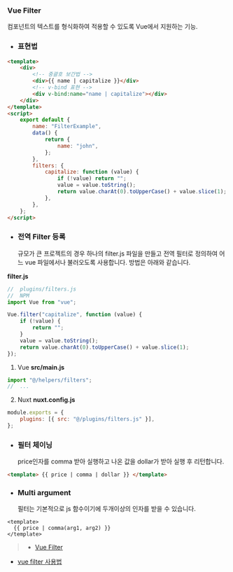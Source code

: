### Vue Filter

컴포넌트의 텍스트를 형식화하여 적용할 수 있도록 Vue에서 지원하는 기능.

-   ### 표현법

```html
<template>
    <div>
        <!-- 중괄호 보간법 -->
        <div>{{ name | capitalize }}</div>
        <!-- v-bind 표현 -->
        <div v-bind:name="name | capitalize"></div>
    </div>
</template>
<script>
    export default {
        name: "FilterExample",
        data() {
            return {
                name: "john",
            };
        },
        filters: {
            capitalize: function (value) {
                if (!value) return "";
                value = value.toString();
                return value.charAt(0).toUpperCase() + value.slice(1);
            },
        },
    };
</script>
```

-   ### 전역 Filter 등록
    규모가 큰 프로젝트의 경우 하나의 filter.js 파일을 만들고 전역 필터로 정의하여 어느 vue 파일에서나 불러오도록 사용합니다. 방법은 아래와 같습니다.

**filter.js**

```javascript
//  plugins/filters.js
//  NPM
import Vue from "vue";

Vue.filter("capitalize", function (value) {
    if (!value) {
        return "";
    }
    value = value.toString();
    return value.charAt(0).toUpperCase() + value.slice(1);
});
```

1. Vue
   **src/main.js**

```javascript
import "@/helpers/filters";
//  ...
```

2. Nuxt
   **nuxt.config.js**

```javascript
module.exports = {
    plugins: [{ src: "@/plugins/filters.js" }],
};
```

-   ### 필터 체이닝
    price인자를 comma 받아 실행하고 나온 값을 dollar가 받아 실행 후 리턴합니다.

```html
<template> {{ price | comma | dollar }} </template>
```

-   ### Multi argument
    필터는 기본적으로 js 함수이기에 두개이상의 인자를 받을 수 있습니다.

```
<template>
  {{ price | comma(arg1, arg2) }}
</template>
```

> -   [Vue Filter](https://kr.vuejs.org/v2/guide/filters.html)

-   [vue filter 사용법
    ](https://kyounghwan01.github.io/blog/Vue/vue/filter/)
